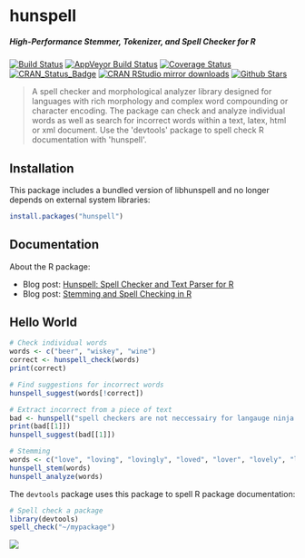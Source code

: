 # hunspell

##### *High-Performance Stemmer, Tokenizer, and Spell Checker for R*

[![Build Status](https://travis-ci.org/ropensci/hunspell.svg?branch=master)](https://travis-ci.org/ropensci/hunspell)
[![AppVeyor Build Status](https://ci.appveyor.com/api/projects/status/github/ropensci/hunspell?branch=master&svg=true)](https://ci.appveyor.com/project/jeroenooms/hunspell)
[![Coverage Status](https://codecov.io/github/ropensci/hunspell/coverage.svg?branch=master)](https://codecov.io/github/ropensci/hunspell?branch=master)
[![CRAN_Status_Badge](http://www.r-pkg.org/badges/version/hunspell)](https://cran.r-project.org/package=hunspell)
[![CRAN RStudio mirror downloads](http://cranlogs.r-pkg.org/badges/hunspell)](https://cran.r-project.org/package=hunspell)
[![Github Stars](https://img.shields.io/github/stars/ropensci/hunspell.svg?style=social&label=Github)](https://github.com/ropensci/hunspell)

> A spell checker and morphological analyzer library designed for
  languages with rich morphology and complex word compounding or character
  encoding. The package can check and analyze individual words as well as
  search for incorrect words within a text, latex, html or xml document. Use
  the 'devtools' package to spell check R documentation with 'hunspell'.

## Installation

This package includes a bundled version of libhunspell and no longer
depends on external system libraries:

```r
install.packages("hunspell")
```


## Documentation

About the R package:
 - Blog post: [Hunspell: Spell Checker and Text Parser for R](https://www.opencpu.org/posts/hunspell-release/)
 - Blog post: [Stemming and Spell Checking in R](https://www.opencpu.org/posts/hunspell-1-2/)

## Hello World

```r
# Check individual words
words <- c("beer", "wiskey", "wine")
correct <- hunspell_check(words)
print(correct)

# Find suggestions for incorrect words
hunspell_suggest(words[!correct])

# Extract incorrect from a piece of text
bad <- hunspell("spell checkers are not neccessairy for langauge ninja's")
print(bad[[1]])
hunspell_suggest(bad[[1]])

# Stemming
words <- c("love", "loving", "lovingly", "loved", "lover", "lovely", "love")
hunspell_stem(words)
hunspell_analyze(words)
```

The `devtools` package uses this package to spell R package documentation:

```r
# Spell check a package
library(devtools)
spell_check("~/mypackage")
```


[![](http://ropensci.org/public_images/github_footer.png)](http://ropensci.org)

